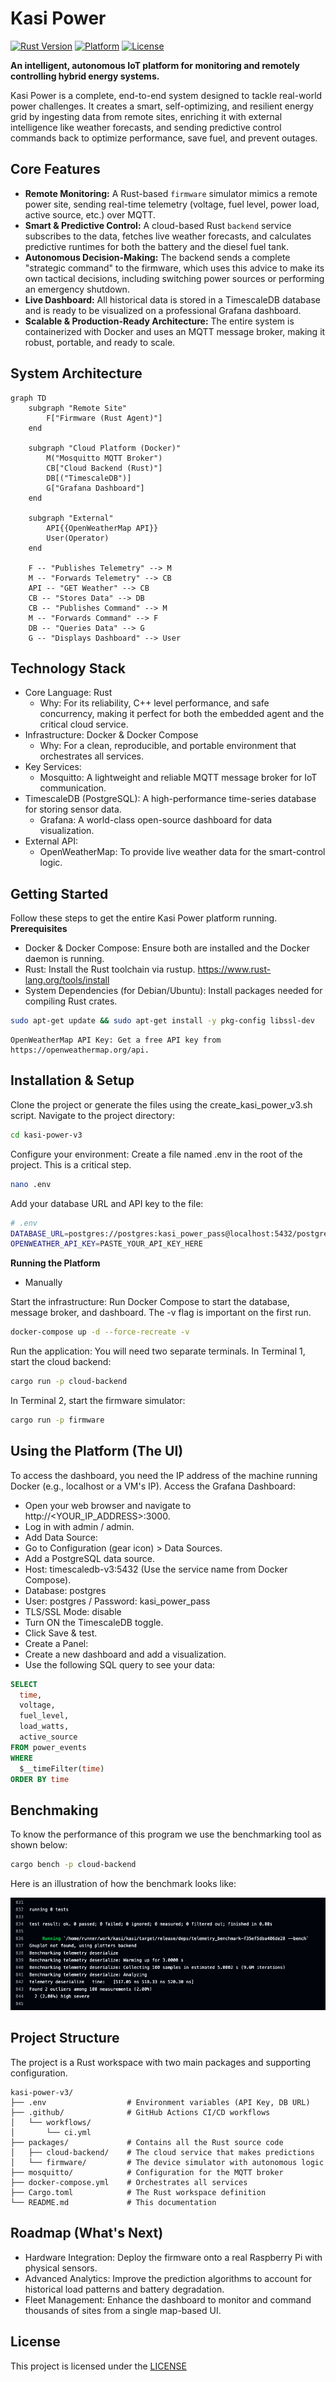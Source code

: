 # Kasi Power

[![Rust Version](https://img.shields.io/badge/rust-stable-orange.svg)](https://www.rust-lang.org/tools/install)
[![Platform](https://img.shields.io/badge/platform-docker-blue.svg)](https://www.docker.com/)
[![License](https://img.shields.io/badge/license-MIT-green.svg)](https://github.com/Donemmanuelo/kasi/blob/main/LICENSE)

**An intelligent, autonomous IoT platform for monitoring and remotely controlling hybrid energy systems.**

Kasi Power is a complete, end-to-end system designed to tackle real-world power challenges. It creates a smart, self-optimizing, and resilient energy grid by ingesting data from remote sites, enriching it with external intelligence like weather forecasts, and sending predictive control commands back to optimize performance, save fuel, and prevent outages.

## Core Features

*   **Remote Monitoring:** A Rust-based `firmware` simulator mimics a remote power site, sending real-time telemetry (voltage, fuel level, power load, active source, etc.) over MQTT.
*   **Smart & Predictive Control:** A cloud-based Rust `backend` service subscribes to the data, fetches live weather forecasts, and calculates predictive runtimes for both the battery and the diesel fuel tank.
*   **Autonomous Decision-Making:** The backend sends a complete "strategic command" to the firmware, which uses this advice to make its own tactical decisions, including switching power sources or performing an emergency shutdown.
*   **Live Dashboard:** All historical data is stored in a TimescaleDB database and is ready to be visualized on a professional Grafana dashboard.
*   **Scalable & Production-Ready Architecture:** The entire system is containerized with Docker and uses an MQTT message broker, making it robust, portable, and ready to scale.

## System Architecture

```mermaid
graph TD
    subgraph "Remote Site"
        F["Firmware (Rust Agent)"]
    end

    subgraph "Cloud Platform (Docker)"
        M("Mosquitto MQTT Broker")
        CB["Cloud Backend (Rust)"]
        DB[("TimescaleDB")]
        G["Grafana Dashboard"]
    end

    subgraph "External"
        API{{OpenWeatherMap API}}
        User(Operator)
    end

    F -- "Publishes Telemetry" --> M
    M -- "Forwards Telemetry" --> CB
    API -- "GET Weather" --> CB
    CB -- "Stores Data" --> DB
    CB -- "Publishes Command" --> M
    M -- "Forwards Command" --> F
    DB -- "Queries Data" --> G
    G -- "Displays Dashboard" --> User
```

## Technology Stack
- Core Language: Rust
  - Why: For its reliability, C++ level performance, and safe concurrency, making it perfect for both the embedded agent and the critical cloud service.
- Infrastructure: Docker & Docker Compose
  - Why: For a clean, reproducible, and portable environment that orchestrates all services.
- Key Services:
  - Mosquitto: A lightweight and reliable MQTT message broker for IoT communication.
- TimescaleDB (PostgreSQL): A high-performance time-series database for storing sensor data.
  - Grafana: A world-class open-source dashboard for data visualization.
- External API:
  - OpenWeatherMap: To provide live weather data for the smart-control logic.
## Getting Started
Follow these steps to get the entire Kasi Power platform running.
**Prerequisites**
- Docker & Docker Compose: Ensure both are installed and the Docker daemon is running.
- Rust: Install the Rust toolchain via rustup. https://www.rust-lang.org/tools/install
- System Dependencies (for Debian/Ubuntu): Install packages needed for compiling Rust crates.
```bash
sudo apt-get update && sudo apt-get install -y pkg-config libssl-dev
```
```
OpenWeatherMap API Key: Get a free API key from https://openweathermap.org/api.
```

## Installation & Setup

Clone the project or generate the files using the create_kasi_power_v3.sh script.
Navigate to the project directory:
```bash
cd kasi-power-v3
```

Configure your environment: Create a file named .env in the root of the project. This is a critical step.
```bash
nano .env
```

Add your database URL and API key to the file:
```bash
# .env
DATABASE_URL=postgres://postgres:kasi_power_pass@localhost:5432/postgres
OPENWEATHER_API_KEY=PASTE_YOUR_API_KEY_HERE
```

**Running the Platform**

* Manually
  
Start the infrastructure: Run Docker Compose to start the database, message broker, and dashboard. The -v flag is important on the first run.
```bash
docker-compose up -d --force-recreate -v
```

Run the application: You will need two separate terminals.
In Terminal 1, start the cloud backend:
```bash
cargo run -p cloud-backend
```

In Terminal 2, start the firmware simulator:
```bash
cargo run -p firmware
```

## Using the Platform (The UI)

To access the dashboard, you need the IP address of the machine running Docker (e.g., localhost or a VM's IP).
Access the Grafana Dashboard:
- Open your web browser and navigate to http://<YOUR_IP_ADDRESS>:3000.
- Log in with admin / admin.
- Add Data Source:
- Go to Configuration (gear icon) > Data Sources.
- Add a PostgreSQL data source.
- Host: timescaledb-v3:5432 (Use the service name from Docker Compose).
- Database: postgres
- User: postgres / Password: kasi_power_pass
- TLS/SSL Mode: disable
- Turn ON the TimescaleDB toggle.
- Click Save & test.
- Create a Panel:
- Create a new dashboard and add a visualization.
- Use the following SQL query to see your data:

```sql
SELECT
  time,
  voltage,
  fuel_level,
  load_watts,
  active_source
FROM power_events
WHERE
  $__timeFilter(time)
ORDER BY time
```
## Benchmaking
To know the performance of this program we use the benchmarking tool as shown below:
```bash
cargo bench -p cloud-backend
```
Here is an illustration of how the benchmark looks like:

![image](https://github.com/Donemmanuelo/kasi/blob/main/Screen%20Shot%202025-07-30%20at%2013.44.09.png)
## Project Structure

The project is a Rust workspace with two main packages and supporting configuration.
```
kasi-power-v3/
├── .env                  # Environment variables (API Key, DB URL)
├── .github/              # GitHub Actions CI/CD workflows
│   └── workflows/
│       └── ci.yml
├── packages/             # Contains all the Rust source code
│   ├── cloud-backend/    # The cloud service that makes predictions
│   └── firmware/         # The device simulator with autonomous logic
├── mosquitto/            # Configuration for the MQTT broker
├── docker-compose.yml    # Orchestrates all services
├── Cargo.toml            # The Rust workspace definition
└── README.md             # This documentation
```

## Roadmap (What's Next)

- Hardware Integration: Deploy the firmware onto a real Raspberry Pi with physical sensors.
- Advanced Analytics: Improve the prediction algorithms to account for historical load patterns and battery degradation.
- Fleet Management: Enhance the dashboard to monitor and command thousands of sites from a single map-based UI.

## License
This project is licensed under the [LICENSE](https://github.com/Donemmanuelo/kasi/blob/main/LICENSE)
